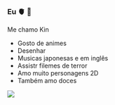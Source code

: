### Eu 🫀 🔪

Me chamo Kin

- Gosto de animes
- Desenhar
- Musicas japonesas e em inglês
- Assistr filemes de terror
- Amo muito personagens 2D
- Também amo doces

![](https://media.tenor.com/mv-IrIQ0xkIAAAAC/mikey-tokyo-revengers.gif)
